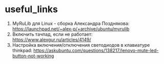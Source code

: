 # useful_links

1. MyRuLib для Linux - сборка Александра Позднякова:
https://launchpad.net/~alex-p/+archive/ubuntu/myrulib
2. Включить тачпад, если не работает:
https://www.alexgur.ru/articles/4149/
3. Настройка включения/отключения светодиодов в клавиатуре thinkpad:
https://askubuntu.com/questions/138217/lenovo-mute-led-button-not-working
